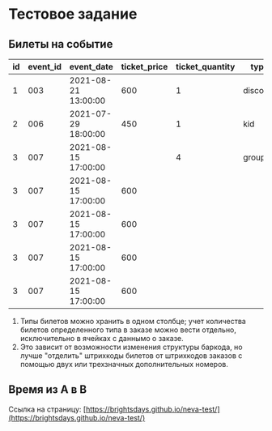 # Тестовое задание
## Билеты на событие

id  | event_id  | event_date          | ticket_price  | ticket_quantity  | type     | barcode      | user_id  | equal_price  | created
--- | --------- | ------------------- | ------------- | ---------------- | -------- | ------------ | -------- | ------------ | -------------------
1   | 003       | 2021-08-21 13:00:00 | 600           | 1                | discount | 11111111-00  | 00451    | 600          | 2021-01-11 13:22:09
2   | 006       | 2021-07-29 18:00:00 | 450           | 1                | kid      | 22222222-00  | 00364    | 450          | 2021-01-12 16:62:08
3   | 007       | 2021-08-15 17:00:00 |               | 4                | group    | 33333333     | 00015    | 2400         | 2021-01-13 10:08:45
3   | 007       | 2021-08-15 17:00:00 | 600           |                  |          | 33333333-01  | 00015    |              | 2021-01-13 10:08:45
3   | 007       | 2021-08-15 17:00:00 | 600           |                  |          | 33333333-02  | 00015    |              | 2021-01-13 10:08:45
3   | 007       | 2021-08-15 17:00:00 | 600           |                  |          | 33333333-03  | 00015    |              | 2021-01-13 10:08:45
3   | 007       | 2021-08-15 17:00:00 | 600           |                  |          | 33333333-04  | 00015    |              | 2021-01-13 10:08:45

1. Типы билетов можно хранить в одном столбце; учет количества билетов определенного типа в заказе можно вести отдельно, исключительно в ячейках с даннымо о заказе.
2. Это зависит от возможности изменения структуры баркода, но лучше "отделить" штрихкоды билетов от штрихкодов заказов с помощью двух или трехзначных дополнительных номеров.

## Время из A в B
Ссылка на страницу: [https://brightsdays.github.io/neva-test/](https://brightsdays.github.io/neva-test/)
